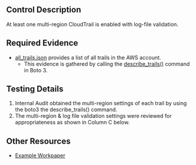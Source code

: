 ## Control Description
At least one multi-region CloudTrail is enabled with log-file validation.

## Required Evidence
* [all_trails.json](/evidence_library/CloudTrail/all_trails.json) provides a list of all trails in the AWS account.
  * This evidence is gathered by calling the [describe_trails()](https://boto3.amazonaws.com/v1/documentation/api/1.26.93/reference/services/cloudtrail/client/describe_trails.html) command in Boto 3. 

## Testing Details
1. Internal Audit obtained the multi-region settings of each trail by using the boto3 the describe_trails() command.
2. The multi-region & log file validation settings were reviewed for appropriateness as shown in Column C below.

## Other Resources
- [Example Workpaper](https://docs.google.com/spreadsheets/d/1bGfbXUTSzVCSGCWn7UtG6QN4wWeEKdrubygcCuDDjbI/edit?gid=1065714791)

